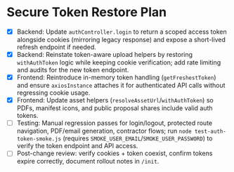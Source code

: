 # Secure Token Restore Plan

- [x] Backend: Update `authController.login` to return a scoped access token alongside cookies (mirroring legacy response) and expose a short-lived refresh endpoint if needed.
- [x] Backend: Reinstate token-aware upload helpers by restoring `withAuthToken` logic while keeping cookie verification; add rate limiting and audits for the new token endpoint.
- [x] Frontend: Reintroduce in-memory token handling (`getFreshestToken`) and ensure `axiosInstance` attaches it for authenticated API calls without regressing cookie usage.
- [x] Frontend: Update asset helpers (`resolveAssetUrl`/`withAuthToken`) so PDFs, manifest icons, and public proposal shares include valid auth tokens.
- [ ] Testing: Manual regression passes for login/logout, protected route navigation, PDF/email generation, contractor flows; run `node test-auth-token-smoke.js` (requires `SMOKE_USER_EMAIL`/`SMOKE_USER_PASSWORD`) to verify the token endpoint and API access.
- [ ] Post-change review: verify cookies + token coexist, confirm tokens expire correctly, document rollout notes in `/init`.
